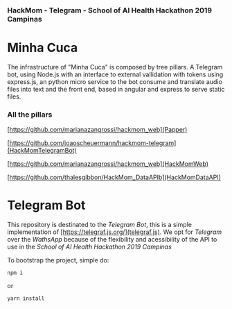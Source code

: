 ### HackMom - Telegram - School of AI Health Hackathon 2019 Campinas

# Minha Cuca

The infrastructure of "Minha Cuca" is composed by tree pillars. A Telegram bot, using Node.js with an interface to external vallidation with tokens using express.js, an python micro service to the bot consume and translate audio files into text and the front end, based in angular and express to serve static files.

### All the pillars
[https://github.com/marianazangrossi/hackmom_web](Papper)

[https://github.com/joaoscheuermann/hackmom-telegram](HackMomTelegramBot)

[https://github.com/marianazangrossi/hackmom_web](HackMomWeb)

[https://github.com/thalesgibbon/HackMom_DataAPIb](HackMomDataAPI)

# Telegram Bot

This repository is destinated to the *Telegram Bot*, this is a simple implementation of [https://telegraf.js.org/](telegraf.js).
We opt for *Telegram* over the *WathsApp* because of the flexibility and acessibility of the API to use in the *School of AI Health Hackathon 2019 Campinas* 

To bootstrap the project, simple do:
```
npm i
```
or

```
yarn install
```

